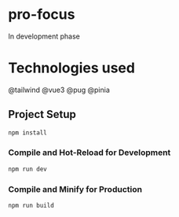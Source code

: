 # pro-focus

In development phase

# Technologies used

@tailwind
@vue3
@pug
@pinia

## Project Setup

```sh
npm install
```

### Compile and Hot-Reload for Development


```sh
npm run dev
```

### Compile and Minify for Production


```sh
npm run build
```
